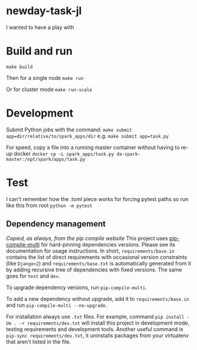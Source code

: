 # newday-task-jl

I wanted to have a play with 

# Build and run
`make build`

Then for a single node
`make run`

Or for cluster mode
`make run-scale`

# Development
Submit Python jobs with the command:
`make submit app=dir/relative/to/spark_apps/dir`
e.g.
`make submit app=task.py`

For speed, copy a file into a running master container without having to re-up docker
`docker cp -L spark_apps/task.py da-spark-master:/opt/spark/apps/task.py`

# Test
I can't remember how the .toml piece works for forcing pytest paths so run like this from root
`python -m pytest`

## Dependency management
_Copied, as always, from the pip compile website_
This project uses [pip-compile-multi](https://pypi.org/project/pip-compile-multi/) for hard-pinning dependencies versions.
Please see its documentation for usage instructions.
In short, `requirements/base.in` contains the list of direct requirements with occasional version constraints (like `Django<2`)
and `requirements/base.txt` is automatically generated from it by adding recursive tree of dependencies with fixed versions.
The same goes for `test` and `dev`.

To upgrade dependency versions, run `pip-compile-multi`.

To add a new dependency without upgrade, add it to `requirements/base.in` and run `pip-compile-multi --no-upgrade`.

For installation always use `.txt` files. For example, command `pip install -Ue . -r requirements/dev.txt` will install
this project in development mode, testing requirements and development tools.
Another useful command is `pip-sync requirements/dev.txt`, it uninstalls packages from your virtualenv that aren't listed in the file.
